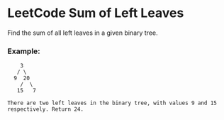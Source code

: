 # LeetCode Sum of Left Leaves
Find the sum of all left leaves in a given binary tree.

### Example:
```
    3
   / \
  9  20
    /  \
   15   7

There are two left leaves in the binary tree, with values 9 and 15 respectively. Return 24.
```

